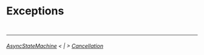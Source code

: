 # Exceptions

```cs --project .\Snippets\Snippets.csproj --source-file .\Snippets\ExceptionDemo.cs --region Exception_Setup
```

```cs --project .\Snippets\Snippets.csproj --source-file .\Snippets\ExceptionDemo.cs --region Exception_Code
```

---
###### [AsyncStateMachine](./AsyncStateMachine.md) < | > [Cancellation](./Cancellation.md)
